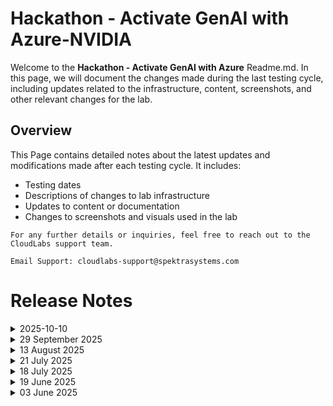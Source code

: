 # Hackathon - Activate GenAI with Azure-NVIDIA

Welcome to the **Hackathon - Activate GenAI with Azure** Readme.md. In this page, we will document the changes made during the last testing cycle, including updates related to the infrastructure, content, screenshots, and other relevant changes for the lab.

## Overview

This Page contains detailed notes about the latest updates and modifications made after each testing cycle. It includes:

- Testing dates
- Descriptions of changes to lab infrastructure
- Updates to content or documentation
- Changes to screenshots and visuals used in the lab

`For any further details or inquiries, feel free to reach out to the CloudLabs support team.`

`Email Support: cloudlabs-support@spektrasystems.com`

# Release Notes

<details>
  <summary>2025-10-10</summary>

## Release Date: 2025-10-10

### Summary of Changes

- The lab has been successfully tested, and the lab content along with validations have been reviewed and updated.

### Testing Notes

- **Testing Date**: 2025-10-10

### Testing Scope 

- Performed end to end lab testing and all validations were successful, updated lab guide for better clarity.

</details>

<details>
<summary>29 September 2025</summary>
 
## Release Date : 2025-09-29
 
## Summary of Changes
 
Instructions in Solution guide and Challenge guide have been updated as per new naming conventions for Llama models. Lab guide has been updated as per new Ui changes to Azure resources
 
## Infrastructure Changes
 
N/A
 
## Content Changes

- Instructions and Screenshots have been updated in the lab guide as per new Ui changes in Azure resources

## Screenshot Updates
 
N/A
 
## Testing Scope
 
End to End testing with Successful validations is completed
 
</details>

<details>
<summary>13 August 2025</summary>
 
## Release Date : 2025-08-13
 
## Summary of Changes
 
Minor updates in instruction
 
## Infrastructure Changes
 
N/A
 
## Content Changes

- There were few minor changes in the instruction 

## Screenshot Updates
 
N/A
 
## Testing Scope
 
Performed end to end testing everything was working smoothly, validation were successful, checked on the templates, verified the cost.
 
 
</details>


<details>
  <summary>21 July 2025</summary>

### Summary of Changes
Streamlined API key generation steps in Challenge 1 Task 1 and added a link to external guidance. Updated the PowerShell command in Challenge 1 Task 4 for greater accuracy and consistency. Refreshed several screenshots and added a new image to support the revised instructions.

### Infrastructure Changes

NA

### Content Changes
  - Refined content in Challenge 1 Task 1 by streamlining the API key generation steps and linking to external guidance.
  - Updated the PowerShell command in Challenge 1 Task 4 for improved accuracy and consistency.

### Screenshot Updates 

- Several screenshots were refreshed, and an additional image was included to support updated instructions in Challenge 1.

### Testing Notes

- **Testing Date**: 2025-07-21

### Testing scope

Validated the complete workflow for Challenge 1, ensuring the streamlined API key generation steps function as intended and the external guidance link is accessible. Verified the updated PowerShell command for accuracy and consistency, and confirmed that refreshed and newly added screenshots align with the revised instructions.

</details>

<details>
  <summary>18 July 2025</summary>

## Infrastructure Changes

NA

## Content Changes

- **Challenge 1** and **Challenge 2**: Updated to reflect the new UI in the Azure portal where the Azure AI services is renamed to Azure AI Foundry.
-  **Challenge 3**:
    -  Updated instruction for better clarity.
    - Added a note "If jq is not found or fails to download, open PowerShell and run choco install jq to install it", in task 3. 
-  **Challenge 4**: Updated the Overview by replacing Terraform with Bicep to reflect the current setup. 
  
## Screenshot Updates 

[Solution Guide]
- **Challenge 1** and **Challenge 2**: Improved the visuals by adding clearer, more up-to-date screenshots.
-  **Challenge 3**:
    -  Updated images for all the content changes that have been accommodated

## Testing Notes

- **Testing Date**: 2025-07-18
</details>

<details>
  <summary>19 June 2025</summary>

## Infrastructure Changes

NA

## Content Changes

NA
  
## Screenshot Updates 

[Solution Guide]
- **Challenge 1**: Updated screenshots to reflect the new UI in the Azure portal while creating the Azure OpenAI service. Included updated visuals and steps for deploying the gpt-35-turbo and text-embedding-ada-002 models to align with the latest AI Foundry portal experience.
-  **Challenge 2**:
    - The command to clone the repository has been updated to use https://github.com/CloudLabsAI-Azure/mslearn-knowledge-mining.git instead of the previous
https://github.com/MS-learning/mslearn-knowledge-mining.git
    - Instructions revised to navigate to the Azure AI services (multi-service account) within the AI Foundry, guiding users to fetch the required service.
-  **Challenge 3**:
     Included guidance for resolving Docker Desktop errors, If a WSL update was required.
-  **Challenge 4**:
     - Updated the environment variable setup instructions during chat app deployment to reflect the correct model name (meta/llama3-8b-instruct)
     - Updated the Bicep templates in the infra folder to use the latest version of the definitions.

## Testing Notes

- **Testing Date**: 2025-06-19
  
</details>

<details>
  <summary>03 June 2025</summary>

## Infrastructure Changes

NA

## Content Changes

- **Challenge 1** and **Challenge 2**: Updated screenshots to reflect the new UI in the Azure portal where the Azure AI services is renamed to Azure AI Foundry.
-  **Challenge 3**:
    -  Updated settings while creating Azure container registry for easier flow of the lab
    -  Updated the Meta Llama models for better deployment flows and lower failurs and maintain uniformity
  
## Screenshot Updates 

[Solution Guide]
- **Challenge 1** and **Challenge 2**: Updated screenshots to reflect the new UI in the Azure portal where the Azure AI services is renamed to Azure AI Foundry.
-  **Challenge 3**:
    -  Updated images for all the content changes that have been accomodated
- **Challenge 4**: Images have been updated as per the new Llama model in the chat playground
</details>
